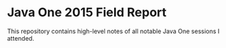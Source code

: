 # Java One 2015 Field Report

This repository contains high-level notes of all notable Java One sessions I attended.
